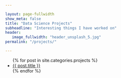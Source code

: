 ```yaml
---

layout: page-fullwidth
show_meta: false
title: "Data Science Projects"
subheadline: "Interesting things I have worked on"
header:
   image_fullwidth: "header_unsplash_5.jpg"
permalink: "/projects/"

---
```



<ul>
      {% for post in site.categories.projects %}
        <li><a href="{{ site.url }}{{ site.baseurl }}{{ post.url }}">{{ post.title }}</a></li>
      {% endfor %}
</ul>
